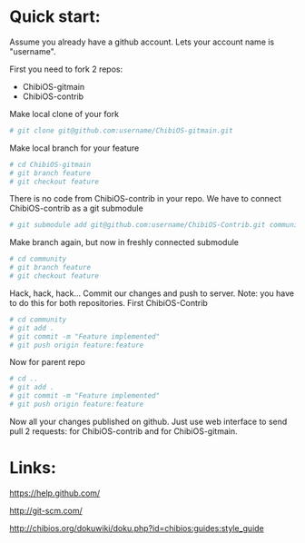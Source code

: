 Quick start:
============

Assume you already have a github account. Lets your account name is
"username".

First you need to fork 2 repos:
- ChibiOS-gitmain
- ChibiOS-contrib

Make local clone of your fork
```bash
# git clone git@github.com:username/ChibiOS-gitmain.git
```

Make local branch for your feature
```bash
# cd ChibiOS-gitmain
# git branch feature
# git checkout feature
```

There is no code from ChibiOS-contrib in your repo. We have to connect 
ChibiOS-contrib as a git submodule
```bash
# git submodule add git@github.com:username/ChibiOS-Contrib.git community
```

Make branch again, but now in freshly connected submodule
```bash
# cd community
# git branch feature
# git checkout feature
```

Hack, hack, hack... Commit our changes and push to server. Note: you have 
to do this for both repositories. First ChibiOS-Contrib
```bash
# cd community
# git add .
# git commit -m "Feature implemented"
# git push origin feature:feature
```

Now for parent repo
```bash
# cd ..
# git add .
# git commit -m "Feature implemented"
# git push origin feature:feature
```

Now all your changes published on github. Just use web interface to send
pull 2 requests: for ChibiOS-contrib and for ChibiOS-gitmain.

Links:
======

https://help.github.com/

http://git-scm.com/

http://chibios.org/dokuwiki/doku.php?id=chibios:guides:style_guide
